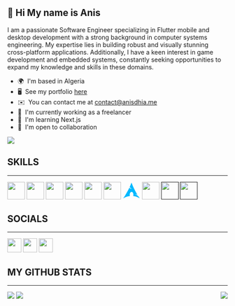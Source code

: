 ## 🚀 Hi My name is Anis

‎I am a passionate Software Engineer specializing in Flutter mobile and desktop development with a strong background in computer systems engineering. My expertise lies in building robust and visually stunning cross-platform applications. Additionally, I have a keen interest in game development and embedded systems, constantly seeking opportunities to expand my knowledge and skills in these domains.

*   🌍  I'm based in Algeria
*   🖥️  See my portfolio [here](https://anisdhia.me/)
*   ✉️  You can contact me at [contact@anisdhia.me](mailto:contact@anisdhia.me)
*   🚀  I'm currently working as a freelancer
*   🧠  I'm learning Next.js
*   🤝  I'm open to collaboration

<a href="https://www.github.com/danielcranney" target="_blank" rel="noreferrer"><img
src="https://img.shields.io/github/followers/anisdhia?logo=github&style=for-the-badge&color=0891b2&labelColor=1c1917" /></a>

## SKILLS
------------------------
[<code><img height="40" src="https://img.icons8.com/color/48/000000/flutter.png"></code>](https://flutter.dev)
[<code><img height="40" src="https://img.icons8.com/color/48/000000/dart.png"></code>](https://dart.dev)
[<code><img height="40" src="https://img.icons8.com/color/48/000000/firebase.png"></code>](https://firebase.google.com)
[<code><img height="40" src="https://raw.githubusercontent.com/danielcranney/readme-generator/main/public/icons/skills/appwrite-colored.svg"></code>](https://appwrite.io)
[<code><img height="40" src="https://img.icons8.com/color/48/000000/figma--v1.png"></code>](figma.com/)
[<code><img height="40" src="https://img.icons8.com/color/48/000000/git.png"></code>](https://git-scm.com)
[<code><svg xmlns="http://www.w3.org/2000/svg" x="0px" y="0px" width="40" height="40" viewBox="0,0,256,256">
<g fill="#00b9ff" fill-rule="nonzero" stroke="none" stroke-width="1" stroke-linecap="butt" stroke-linejoin="miter" stroke-miterlimit="10" stroke-dasharray="" stroke-dashoffset="0" font-family="none" font-weight="none" font-size="none" text-anchor="none" style="mix-blend-mode: normal"><g transform="scale(10.66667,10.66667)"><path d="M14.3,19.414c0.216,-0.569 0.342,-1.218 0.342,-1.913c0,-2.129 -1.139,-3.86 -2.539,-3.86c-1.412,0 -2.55,1.731 -2.55,3.86c0,0.683 0.114,1.332 0.33,1.89c-4.657,0.49 -7.936,2.437 -9.268,3.313c2.243,-3.234 4.589,-7.025 6.831,-11.386c0.558,-1.082 1.082,-2.152 1.571,-3.199c0.193,0.125 0.387,0.262 0.603,0.399c1.002,0.626 1.936,0.968 2.619,1.15c-0.501,-0.376 -1.047,-0.831 -1.605,-1.389c-0.421,-0.421 -0.797,-0.843 -1.116,-1.253c0.945,-2.072 1.765,-4.065 2.482,-5.955c1.195,3.165 2.687,6.615 4.554,10.247c1.207,2.334 2.437,4.509 3.666,6.513c-0.353,-0.193 -0.74,-0.376 -1.15,-0.535c-0.706,-0.273 -1.366,-0.444 -1.936,-0.546c0.774,0.387 1.674,0.9 2.619,1.583c0.615,0.456 1.161,0.911 1.628,1.355c0.011,0.011 0.011,0.011 0.023,0.023c0.649,1.059 1.321,2.038 1.981,2.994c-1.309,-0.866 -4.531,-2.779 -9.085,-3.291z"></path></g></g>
</svg></code>](https://archlinux.org)
<code><img height="40" src="https://img.icons8.com/color/48/000000/linux.png"></code>
[<code><img height="40" src="https://img.icons8.com/color/48/000000/c-plus-plus-logo.png"></code>]()
[<code><img height="40" src="https://img.icons8.com/color/452/c-programming.png"></code>]()
<!-- [<code><img height="40" src="https://img.icons8.com/fluency/48/000000/mysql-logo.png"></code>](https://www.mysql.com)
[<code><img height="40" src="https://img.icons8.com/fluency/48/000000/maria-db.png"></code>](https://mariadb.org) -->
<!-- <code><img height="40" src="https://img.icons8.com/color/48/000000/java-coffee-cup-logo--v1.png"></code> -->
<!-- <code><img height="40" src="https://img.icons8.com/color/48/000000/javascript--v1.png"></code> -->
<!-- <code><img height="40" src="https://img.icons8.com/color/48/000000/html-5--v1.png"></code> -->
<!-- <code><img height="40" src="https://img.icons8.com/color/48/000000/css3.png"></code> -->

## SOCIALS
------------------------

<p align="left">
<a href="https://www.github.com/anisdhia" target="_blank" rel="noreferrer"><img src="https://raw.githubusercontent.com/danielcranney/readme-generator/main/public/icons/socials/github.svg" width="32" height="32" /></a>
<a href="http://www.instagram.com/anis__3d" target="_blank" rel="noreferrer"><img src="https://raw.githubusercontent.com/danielcranney/readme-generator/main/public/icons/socials/instagram.svg" width="32" height="32" /></a>
<a href="https://www.linkedin.com/in/anisdhia" target="_blank" rel="noreferrer"><img src="https://raw.githubusercontent.com/danielcranney/readme-generator/main/public/icons/socials/linkedin.svg" width="32" height="32" /></a>
</p>

## <b>MY GITHUB STATS</b>
------------------------

<div>
    <img src="https://github-readme-stats.vercel.app/api?username=AnisDhia&count_private=true&show_icons=true&theme=codeSTACKr&include_all_commits=true"/>
    <img align="right" src="https://github-readme-stats.vercel.app/api/top-langs/?username=AnisDhia&theme=codeSTACKr&langs_count=8"/>    
    <img src="https://github-readme-streak-stats.herokuapp.com?user=AnisDhia&date_format=M%20j%5B%2C%20Y%5D&stroke=ff652f&border=0c1a25&background=09131b&ring=ff652f&fire=ffe400&currStreakNum=ffffff&sideNums=ffffff&currStreakLabel=ff652f&sideLabels=ff652f&dates=ffffff"/>
</div>

